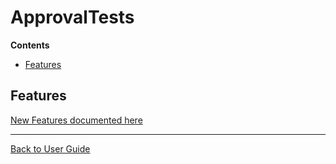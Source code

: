 <a id="top"></a>

# ApprovalTests 



<!-- START doctoc generated TOC please keep comment here to allow auto update -->
<!-- DON'T EDIT THIS SECTION, INSTEAD RE-RUN doctoc TO UPDATE -->
**Contents**

- [Features](#features)

<!-- END doctoc generated TOC please keep comment here to allow auto update -->

## Features
[New Features documented here](Features.md#top)



---

[Back to User Guide](README.md#top)
